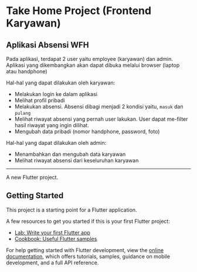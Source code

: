 # Take Home Project (Frontend Karyawan)
## Aplikasi Absensi WFH

Pada aplikasi, terdapat 2 user yaitu employee (karyawan) dan admin. 
Aplikasi yang dikembangkan akan dapat dibuka melalui browser (laptop atau handphone)

Hal-hal yang dapat dilakukan oleh karyawan:
* Melakukan login ke dalam aplikasi
* Melihat profil pribadi
* Melakukan absensi. Absensi dibagi menjadi 2 kondisi yaitu, `masuk` dan `pulang`
* Melihat riwayat absensi yang pernah user lakukan. User dapat me-filter hasil riwayat yang ingin dilihat.
* Mengubah data pribadi (nomor handphone, password, foto)

Hal-hal yang dapat dilakukan oleh admin:
* Menambahkan dan mengubah data karyawan
* Melihat riwayat absensi dari keseluruhan karyawan

----
A new Flutter project.

## Getting Started

This project is a starting point for a Flutter application.

A few resources to get you started if this is your first Flutter project:

- [Lab: Write your first Flutter app](https://docs.flutter.dev/get-started/codelab)
- [Cookbook: Useful Flutter samples](https://docs.flutter.dev/cookbook)

For help getting started with Flutter development, view the
[online documentation](https://docs.flutter.dev/), which offers tutorials,
samples, guidance on mobile development, and a full API reference.

